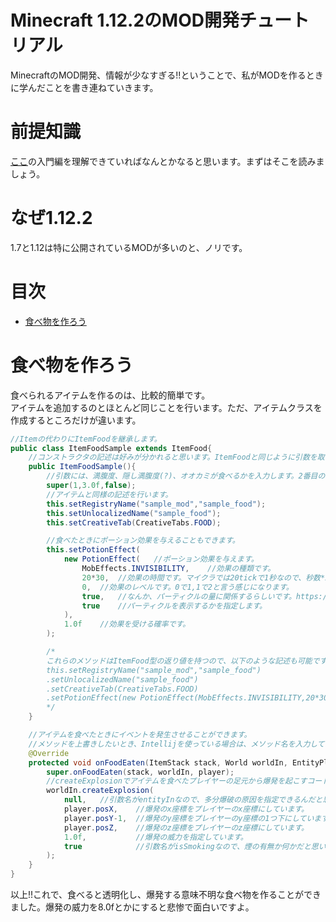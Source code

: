 # Minecraft 1.12.2のMOD開発チュートリアル
MinecraftのMOD開発、情報が少なすぎる!!ということで、私がMODを作るときに学んだことを書き連ねていきます。
# 前提知識
[ここ](https://www.tntmodders.com/tutorial/#1122_Forge_142302491)の入門編を理解できていればなんとかなると思います。まずはそこを読みましょう。
# なぜ1.12.2
1.7と1.12は特に公開されているMODが多いのと、ノリです。
# 目次
* [食べ物を作ろう](https://github.com/IkedaAkihira/minecraft-1-12-2-modding-tutorials/#食べ物を作ろう)
# 食べ物を作ろう
食べられるアイテムを作るのは、比較的簡単です。  
アイテムを追加するのとほとんど同じことを行います。ただ、アイテムクラスを作成するところだけが違います。

```java:ItemFoodSample.java
//Itemの代わりにItemFoodを継承します。
public class ItemFoodSample extends ItemFood{
    //コンストラクタの記述は好みが分かれると思います。ItemFoodと同じように引数を取り、そのままsuperに与えるのもよいし、unlocalized nameなどの設定をここでは行わず、インスタンスを作った後で設定する書き方もあります。
    public ItemFoodSample(){
        //引数には、満腹度、隠し満腹度(?)、オオカミが食べるかを入力します。2番目の引数が隠し満腹度なのかはよくわかりません。
        super(1,3.0f,false);
        //アイテムと同様の記述を行います。
        this.setRegistryName("sample_mod","sample_food");
        this.setUnlocalizedName("sample_food");
        this.setCreativeTab(CreativeTabs.FOOD);

        //食べたときにポーション効果を与えることもできます。
        this.setPotionEffect(
            new PotionEffect(   //ポーション効果を与えます。
                MobEffects.INVISIBILITY,    //効果の種類です。
                20*30,  //効果の時間です。マイクラでは20tickで1秒なので、秒数*20で指定すると分かりやすいです。
                0,  //効果のレベルです。0で1,1で2と言う感じになります。
                true,   //なんか、パーティクルの量に関係するらしいです。https://www.spigotmc.org/threads/player-addpotioneffect-paramenters-ambient.259892/
                true    //パーティクルを表示するかを指定します。
            ),
            1.0f    //効果を受ける確率です。
        );

        /*
        これらのメソッドはItemFood型の返り値を持つので、以下のような記述も可能です。
        this.setRegistryName("sample_mod","sample_food")
        .setUnlocalizedName("sample_food")
        .setCreativeTab(CreativeTabs.FOOD)
        .setPotionEffect(new PotionEffect(MobEffects.INVISIBILITY,20*30,0,true,true),1.0f);
        */
    }

    //アイテムを食べたときにイベントを発生させることができます。
    //メソッドを上書きしたいとき、Intellijを使っている場合は、メソッド名を入力してエンターを押すといい感じに自動で書いてくれます。他のエディタもあるかもしれませんが。
    @Override
    protected void onFoodEaten(ItemStack stack, World worldIn, EntityPlayer player) {
        super.onFoodEaten(stack, worldIn, player);
        //createExplosionでアイテムを食べたプレイヤーの足元から爆発を起こすコードです。
        worldIn.createExplosion(
            null,   //引数名がentityInなので、多分爆破の原因を指定できるんだと思います。
            player.posX,    //爆発のx座標をプレイヤーのx座標にしています。
            player.posY-1,  //爆発のy座標をプレイヤーのy座標の1つ下にしています。
            player.posZ,    //爆発のz座標をプレイヤーのz座標にしています。
            1.0f,           //爆発の威力を指定しています。
            true            //引数名がisSmokingなので、煙の有無か何かだと思います。
        );
    }
}
```

以上!!これで、食べると透明化し、爆発する意味不明な食べ物を作ることができました。爆発の威力を8.0fとかにすると悲惨で面白いですよ。
